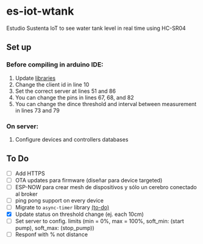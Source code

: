 # es-iot-wtank

Estudio Sustenta IoT to see water tank level in real time using HC-SR04

## Set up

### Before compiling in arduino IDE:

1. Update [libraries](https://github.com/roy-mdr/es-iot-libs)
1. Change the client id in line 10
1. Set the correct server at lines 51 and 86
1. You can change the pins in lines 67, 68, and 82
1. You can change the dince threshold and interval between measurement in lines 73 and 79

### On server:

1. Configure devices and controllers databases

## To Do

- [ ] Add HTTPS
- [ ] OTA updates para firmware (diseñar para device targeted)
- [ ] ESP-NOW para crear mesh de dispositivos y sólo un cerebro conectado al broker
- [ ] ping pong support on every device
- [ ] Migrate to `async-timer` library [(to-do)](https://github.com/roy-mdr/es-iot-libs#to-dos)
- [x] Update status on threshold change (ej. each 10cm)
- [ ] Set server to config. limits (min = 0%, max = 100%, soft_min: (start pump), soft_max: (stop_pump))
- [ ] Responf with % not distance